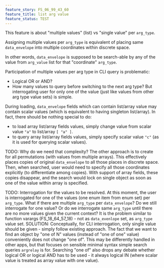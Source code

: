 ```yaml
---
feature_story: FS_06_99_43_60
feature_title: list arg value
feature_status: TEST
---
```


This feature is about "multiple values" (list) vs "single value" per `arg_type`.

Assigning multiple values per `arg_type` is equivalent of placing same `data_envelope`
into multiple coordinates within discrete space.

In other words, `data_envelope` is supposed to be search-able by any of the value from `arg_value` list
for that "coordinate" `arg_type`.

Participation of multiple values per arg type in CLI query is problematic:
*   Logical OR or AND?
*   How many values to query before switching to the next arg type?
But interrogating user for only one of the value (just like values from other arg type value sets) is simple.

During loading, `data_envelope` fields which can contain list/array value may contain scalar values
(which is equivalent to having singleton list/array).
In fact, there should be nothing special to do:
*   to load array list/array fields values, simply change value from scalar value `"a"` to list/array `[ "a" ]`.
*   to query array list/array fields values, simply specify scalar value `"c"` (as it is used for querying scalar values).

TODO: Why do we need that complexity?
      The other approach is to create for all permutations (with values from multiple arrays).
      This effectively places copies of original `data_envelope` to all those places in discrete space.
      Then, when searched, user would need to specify all those coordinates explicitly (to differentiate among copies).
      With support of array fields, these copies disappear, and the search would lock on single object
      as soon as one of the value within array is specified.

TODO: Interrogation for the values to be resolved.
      At this moment, the user is interrogated for one of the values (one enum item from enum set) per `arg_type`.
      What if there are multiple `arg_type` per `data_envelope`?
      Do we still interrogate for one value?
      Or do we interrogate same `arg_type` until there are no more values given the current context?
      It is the problem similar to function varargs (FS_18_64_57_18) - not as `data_evenlope` set, as `arg_type` value set.
      SOLUTION:
      Conceptually, for CLI interrogation, only single value should be given - simply follow existing approach.
      The fact that we want to find an object by "one of N" values (instead of "one of one" value) conveniently does not change "one of".
      This may be differently handled in other apps, but that focuses on sensible minimal syntax simple search queries `argrelay` is for.
      Searching "one of" also drops any debate whether logical OR or logical AND has to be used - it always logical IN (where scalar value is treated as array value with one value).


